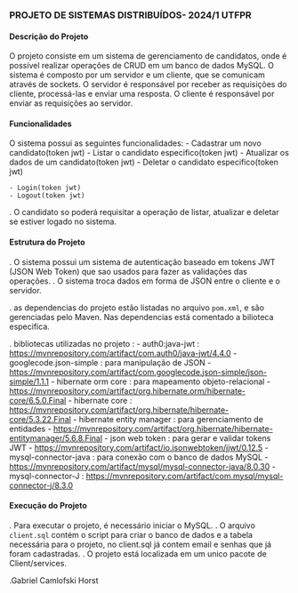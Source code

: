 ### PROJETO DE SISTEMAS DISTRIBUÍDOS- 2024/1 UTFPR

#### Descrição do Projeto

O projeto consiste em um sistema de gerenciamento de candidatos, onde é possível realizar operações de 
CRUD em um banco de dados MySQL. O sistema é composto por um servidor e um cliente, 
que se comunicam através de sockets. O servidor é responsável por receber as requisições do cliente, processá-las e 
enviar uma resposta. O cliente é responsável por enviar as requisições ao servidor.


#### Funcionalidades

O sistema possui as seguintes funcionalidades:
    - Cadastrar um novo candidato(token jwt)
    - Listar o candidato especifico(token jwt)
    - Atualizar os dados de um candidato(token jwt)
    - Deletar o candidato especifico(token jwt)

    - Login(token jwt)
    - Logout(token jwt)

. O candidato so poderá requisitar a operação de listar, atualizar e deletar se estiver logado no sistema.


#### Estrutura do Projeto

. O sistema possui um sistema de autenticação baseado em tokens JWT (JSON Web Token) que sao usados para fazer as validações das operações.
. O sistema troca dados em forma de JSON entre o cliente e o servidor.

. as dependencias do projeto estão listadas no arquivo `pom.xml`, e são gerenciadas pelo Maven. Nas dependencias está comentado a bilioteca especifica.

. bibliotecas utilizadas no projeto :
    - auth0:java-jwt : https://mvnrepository.com/artifact/com.auth0/java-jwt/4.4.0
    - googlecode.json-simple : para manipulação de JSON - https://mvnrepository.com/artifact/com.googlecode.json-simple/json-simple/1.1.1
    - hibernate orm core : para mapeamento objeto-relacional -  https://mvnrepository.com/artifact/org.hibernate.orm/hibernate-core/6.5.0.Final
    - hibernate core : https://mvnrepository.com/artifact/org.hibernate/hibernate-core/5.3.22.Final
    - hibernate entity manager : para gerenciamento de entidades - https://mvnrepository.com/artifact/org.hibernate/hibernate-entitymanager/5.6.8.Final 
    - json web token : para gerar e validar tokens JWT - https://mvnrepository.com/artifact/io.jsonwebtoken/jjwt/0.12.5
    - mysql-connector-java : para conexão com o banco de dados MySQL - https://mvnrepository.com/artifact/mysql/mysql-connector-java/8.0.30
    - mysql-connector-J : https://mvnrepository.com/artifact/com.mysql/mysql-connector-j/8.3.0


#### Execução do Projeto

. Para executar o projeto, é necessário iniciar o MySQL.
. O arquivo `client.sql` contém o script para criar o banco de dados e a tabela necessária para o projeto, 
no client.sql já contem email e senhas que já foram cadastradas.
. O projeto está localizada em um unico pacote de Client/services.


.Gabriel Camlofski Horst


